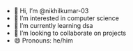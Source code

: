- 👋 Hi, I’m @nikhilkumar-03
- 👀 I’m interested in computer science
- 🌱 I’m currently learning dsa
- 💞️ I’m looking to collaborate on projects
- 😄 Pronouns: he/him


<!---
nikhilkumar-03/nikhilkumar-03 is a ✨ special ✨ repository because its `README.md` (this file) appears on your GitHub profile.
You can click the Preview link to take a look at your changes.
--->
